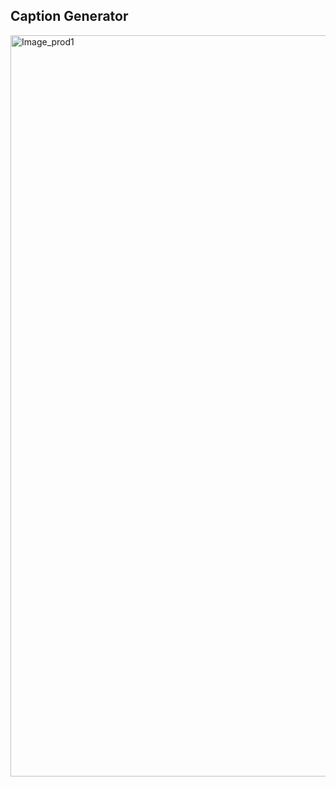 
## Caption Generator

<img width="1186" alt="Image_prod1" src="https://user-images.githubusercontent.com/47907051/140177804-75630147-ad65-42a0-9dad-3d6969167df8.png">
